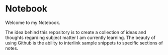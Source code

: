 # Notebook

Welcome to my Notebook.

The idea behind this repository is to create a collection of ideas and thoughts regarding subject matter I am currently learning. The beauty of using Github is the ability to interlink sample snippets to specific sections of notes.
